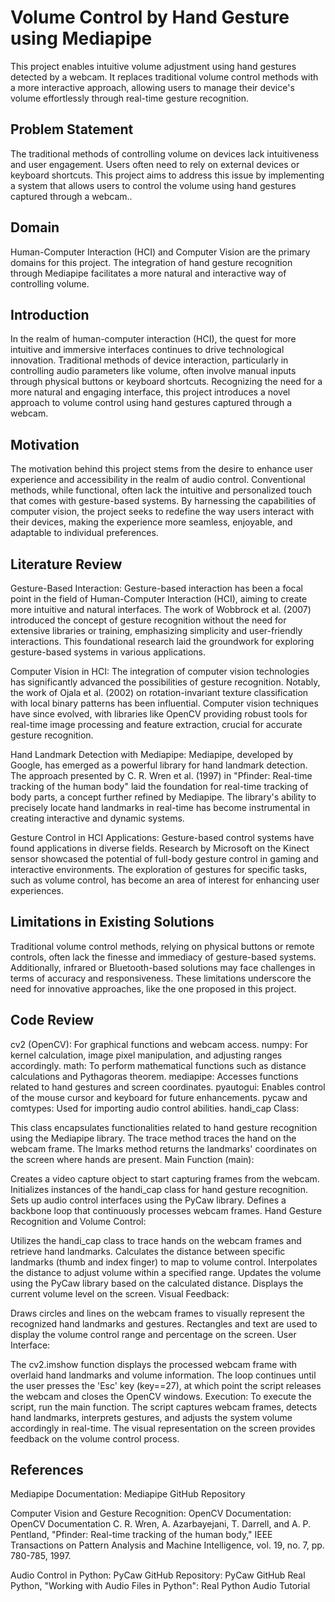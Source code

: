 
# Volume Control by Hand Gesture using Mediapipe
This project enables intuitive volume adjustment using hand gestures detected by a webcam. It replaces traditional volume control methods with a more interactive approach, allowing users to manage their device's volume effortlessly through real-time gesture recognition.



## Problem Statement
The traditional methods of controlling volume on devices lack intuitiveness and user engagement. Users often need to rely on external devices or keyboard shortcuts. This project aims to address this issue by implementing a system that allows users to control the volume using hand gestures captured through a webcam..

## Domain
Human-Computer Interaction (HCI) and Computer Vision are the primary domains for this project. The integration of hand gesture recognition through Mediapipe facilitates a more natural and interactive way of controlling volume.

## Introduction
In the realm of human-computer interaction (HCI), the quest for more intuitive and immersive interfaces continues to drive technological innovation. Traditional methods of device interaction, particularly in controlling audio parameters like volume, often involve manual inputs through physical buttons or keyboard shortcuts. Recognizing the need for a more natural and engaging interface, this project introduces a novel approach to volume control using hand gestures captured through a webcam.

## Motivation
The motivation behind this project stems from the desire to enhance user experience and accessibility in the realm of audio control. Conventional methods, while functional, often lack the intuitive and personalized touch that comes with gesture-based systems. By harnessing the capabilities of computer vision, the project seeks to redefine the way users interact with their devices, making the experience more seamless, enjoyable, and adaptable to individual preferences.

## Literature Review
Gesture-Based Interaction:
Gesture-based interaction has been a focal point in the field of Human-Computer Interaction (HCI), aiming to create more intuitive and natural interfaces. The work of Wobbrock et al. (2007) introduced the concept of gesture recognition without the need for extensive libraries or training, emphasizing simplicity and user-friendly interactions. This foundational research laid the groundwork for exploring gesture-based systems in various applications.

Computer Vision in HCI:
The integration of computer vision technologies has significantly advanced the possibilities of gesture recognition. Notably, the work of Ojala et al. (2002) on rotation-invariant texture classification with local binary patterns has been influential. Computer vision techniques have since evolved, with libraries like OpenCV providing robust tools for real-time image processing and feature extraction, crucial for accurate gesture recognition.

Hand Landmark Detection with Mediapipe:
Mediapipe, developed by Google, has emerged as a powerful library for hand landmark detection. The approach presented by C. R. Wren et al. (1997) in "Pfinder: Real-time tracking of the human body" laid the foundation for real-time tracking of body parts, a concept further refined by Mediapipe. The library's ability to precisely locate hand landmarks in real-time has become instrumental in creating interactive and dynamic systems.

Gesture Control in HCI Applications:
Gesture-based control systems have found applications in diverse fields. Research by Microsoft on the Kinect sensor showcased the potential of full-body gesture control in gaming and interactive environments. The exploration of gestures for specific tasks, such as volume control, has become an area of interest for enhancing user experiences.

## Limitations in Existing Solutions
Traditional volume control methods, relying on physical buttons or remote controls, often lack the finesse and immediacy of gesture-based systems. Additionally, infrared or Bluetooth-based solutions may face challenges in terms of accuracy and responsiveness. These limitations underscore the need for innovative approaches, like the one proposed in this project.

## Code Review
cv2 (OpenCV): For graphical functions and webcam access.
numpy: For kernel calculation, image pixel manipulation, and adjusting ranges accordingly.
math: To perform mathematical functions such as distance calculations and Pythagoras theorem.
mediapipe: Accesses functions related to hand gestures and screen coordinates.
pyautogui: Enables control of the mouse cursor and keyboard for future enhancements.
pycaw and comtypes: Used for importing audio control abilities.
handi_cap Class:

This class encapsulates functionalities related to hand gesture recognition using the Mediapipe library.
The trace method traces the hand on the webcam frame.
The lmarks method returns the landmarks' coordinates on the screen where hands are present.
Main Function (main):

Creates a video capture object to start capturing frames from the webcam.
Initializes instances of the handi_cap class for hand gesture recognition.
Sets up audio control interfaces using the PyCaw library.
Defines a backbone loop that continuously processes webcam frames.
Hand Gesture Recognition and Volume Control:

Utilizes the handi_cap class to trace hands on the webcam frames and retrieve hand landmarks.
Calculates the distance between specific landmarks (thumb and index finger) to map to volume control.
Interpolates the distance to adjust volume within a specified range.
Updates the volume using the PyCaw library based on the calculated distance.
Displays the current volume level on the screen.
Visual Feedback:

Draws circles and lines on the webcam frames to visually represent the recognized hand landmarks and gestures.
Rectangles and text are used to display the volume control range and percentage on the screen.
User Interface:

The cv2.imshow function displays the processed webcam frame with overlaid hand landmarks and volume information.
The loop continues until the user presses the 'Esc' key (key==27), at which point the script releases the webcam and closes the OpenCV windows.
Execution:
To execute the script, run the main function. The script captures webcam frames, detects hand landmarks, interprets gestures, and adjusts the system volume accordingly in real-time. The visual representation on the screen provides feedback on the volume control process.

## References
Mediapipe Documentation:
Mediapipe GitHub Repository

Computer Vision and Gesture Recognition:
OpenCV Documentation: OpenCV Documentation
C. R. Wren, A. Azarbayejani, T. Darrell, and A. P. Pentland, "Pfinder: Real-time tracking of the human body," IEEE Transactions on Pattern Analysis and Machine Intelligence, vol. 19, no. 7, pp. 780-785, 1997.

Audio Control in Python:
PyCaw GitHub Repository: PyCaw GitHub
Real Python, "Working with Audio Files in Python": Real Python Audio Tutorial
